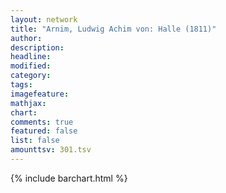```yaml
---
layout: network
title: "Arnim, Ludwig Achim von: Halle (1811)"
author:
description:
headline:
modified:
category:
tags:
imagefeature: 
mathjax: 
chart: 
comments: true
featured: false
list: false
amounttsv: 301.tsv
---
```

{% include barchart.html %}
